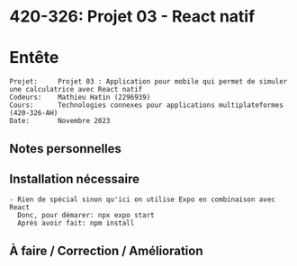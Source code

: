 # 420-326: Projet 03 - React natif

# Entête
   
    Projet: 	Projet 03 : Application pour mobile qui permet de simuler une calculatrice avec React natif
    Codeurs:	Mathieu Hatin (2296939)
    Cours: 		Technologies connexes pour applications multiplateformes (420-326-AH)
	Date:		Novembre 2023

## Notes personnelles


## Installation nécessaire

    - Rien de spécial sinon qu'ici on utilise Expo en combinaison avec React
      Donc, pour démarer: npx expo start
      Après avoir fait: npm install 

## À faire / Correction / Amélioration

